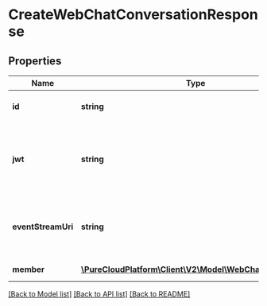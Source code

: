 # CreateWebChatConversationResponse

## Properties
Name | Type | Description | Notes
------------ | ------------- | ------------- | -------------
**id** | **string** | Chat Conversation identifier | [optional] 
**jwt** | **string** | The JWT that you can use to identify subsequent calls on this conversation | [optional] 
**eventStreamUri** | **string** | The URI which provides the conversation event stream. | [optional] 
**member** | [**\PureCloudPlatform\Client\V2\Model\WebChatMemberInfo**](WebChatMemberInfo.md) | Chat Member | [optional] 

[[Back to Model list]](../README.md#documentation-for-models) [[Back to API list]](../README.md#documentation-for-api-endpoints) [[Back to README]](../README.md)


